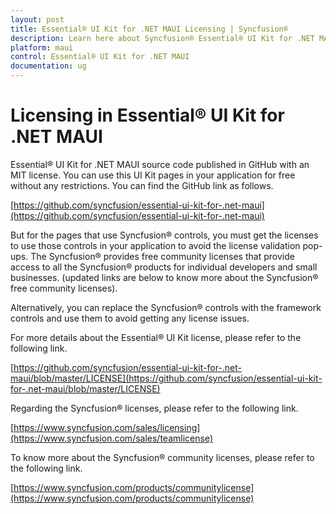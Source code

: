 ```yaml
---
layout: post
title: Essential® UI Kit for .NET MAUI Licensing | Syncfusion®
description: Learn here about Syncfusion® Essential® UI Kit for .NET MAUI license key, how to generate the license key, how to register the license key, and more details.
platform: maui
control: Essential® UI Kit for .NET MAUI
documentation: ug
---
```


# Licensing in Essential® UI Kit for .NET MAUI

Essential® UI Kit for .NET MAUI source code published in GitHub with an MIT license. You can use this UI Kit pages in your application for free without any restrictions. You can find the GitHub link as follows.

[https://github.com/syncfusion/essential-ui-kit-for-.net-maui](https://github.com/syncfusion/essential-ui-kit-for-.net-maui)

But for the pages that use Syncfusion® controls, you must get the licenses to use those controls in your application to avoid the license validation pop-ups. The Syncfusion® provides free community licenses that provide access to all the Syncfusion® products for individual developers and small businesses. 
(updated links are below to know more about the Syncfusion® free community licenses).

Alternatively, you can replace the Syncfusion® controls with the framework controls and use them to avoid getting any license issues.

For more details about the Essential® UI Kit license, please refer to the following link.

[https://github.com/syncfusion/essential-ui-kit-for-.net-maui/blob/master/LICENSE](https://github.com/syncfusion/essential-ui-kit-for-.net-maui/blob/master/LICENSE)

Regarding the Syncfusion® licenses, please refer to the following link.

[https://www.syncfusion.com/sales/licensing](https://www.syncfusion.com/sales/teamlicense)

To know more about the Syncfusion® community licenses, please refer to the following link.

[https://www.syncfusion.com/products/communitylicense](https://www.syncfusion.com/products/communitylicense)



